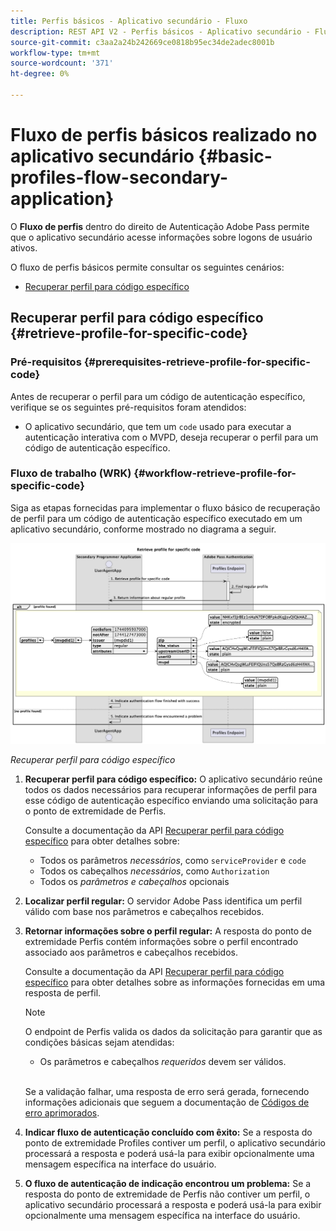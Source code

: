 ```yaml
---
title: Perfis básicos - Aplicativo secundário - Fluxo
description: REST API V2 - Perfis básicos - Aplicativo secundário - Fluxo
source-git-commit: c3aa2a24b242669ce0818b95ec34de2adec8001b
workflow-type: tm+mt
source-wordcount: '371'
ht-degree: 0%

---
```



# Fluxo de perfis básicos realizado no aplicativo secundário {#basic-profiles-flow-secondary-application}

O **Fluxo de perfis** dentro do direito de Autenticação Adobe Pass permite que o aplicativo secundário acesse informações sobre logons de usuário ativos.

O fluxo de perfis básicos permite consultar os seguintes cenários:

* [Recuperar perfil para código específico](#retrieve-profile-for-specific-code)

## Recuperar perfil para código específico {#retrieve-profile-for-specific-code}

### Pré-requisitos {#prerequisites-retrieve-profile-for-specific-code}

Antes de recuperar o perfil para um código de autenticação específico, verifique se os seguintes pré-requisitos foram atendidos:

* O aplicativo secundário, que tem um `code` usado para executar a autenticação interativa com o MVPD, deseja recuperar o perfil para um código de autenticação específico.

### Fluxo de trabalho (WRK) {#workflow-retrieve-profile-for-specific-code}

Siga as etapas fornecidas para implementar o fluxo básico de recuperação de perfil para um código de autenticação específico executado em um aplicativo secundário, conforme mostrado no diagrama a seguir.

![Recuperar perfil para código específico](../../../assets/rest-api-v2/flows/basic-flows/rest-api-v2-retrieve-profile-within-secondary-application-for-specific-code.png)

*Recuperar perfil para código específico*

1. **Recuperar perfil para código específico:** O aplicativo secundário reúne todos os dados necessários para recuperar informações de perfil para esse código de autenticação específico enviando uma solicitação para o ponto de extremidade de Perfis.

   Consulte a documentação da API [Recuperar perfil para código específico](../../apis/profiles-apis/rest-api-v2-profiles-apis-retrieve-profiles-for-specific-code.md) para obter detalhes sobre:
   * Todos os parâmetros _necessários_, como `serviceProvider` e `code`
   * Todos os cabeçalhos _necessários_, como `Authorization`
   * Todos os _parâmetros e cabeçalhos_ opcionais

1. **Localizar perfil regular:** O servidor Adobe Pass identifica um perfil válido com base nos parâmetros e cabeçalhos recebidos.

1. **Retornar informações sobre o perfil regular:** A resposta do ponto de extremidade Perfis contém informações sobre o perfil encontrado associado aos parâmetros e cabeçalhos recebidos.

   Consulte a documentação da API [Recuperar perfil para código específico](../../apis/profiles-apis/rest-api-v2-profiles-apis-retrieve-profiles-for-specific-code.md) para obter detalhes sobre as informações fornecidas em uma resposta de perfil.

   >[!NOTE]
   >
   > O endpoint de Perfis valida os dados da solicitação para garantir que as condições básicas sejam atendidas:
   >
   > * Os parâmetros e cabeçalhos _requeridos_ devem ser válidos.
   >
   > <br/>
   > 
   > Se a validação falhar, uma resposta de erro será gerada, fornecendo informações adicionais que seguem a documentação de [Códigos de erro aprimorados](../../../enhanced-error-codes.md).

1. **Indicar fluxo de autenticação concluído com êxito:** Se a resposta do ponto de extremidade Profiles contiver um perfil, o aplicativo secundário processará a resposta e poderá usá-la para exibir opcionalmente uma mensagem específica na interface do usuário.

1. **O fluxo de autenticação de indicação encontrou um problema:** Se a resposta do ponto de extremidade de Perfis não contiver um perfil, o aplicativo secundário processará a resposta e poderá usá-la para exibir opcionalmente uma mensagem específica na interface do usuário.
